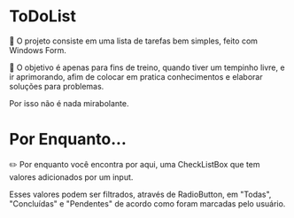 # ToDoList
📃 O projeto consiste em uma lista de tarefas bem simples, feito com Windows Form.

📌 O objetivo é apenas para fins de treino, quando tiver um tempinho livre, e ir aprimorando, afim de colocar em pratica conhecimentos e elaborar soluções para problemas.

Por isso não é nada mirabolante.

# Por Enquanto...
✏️ Por enquanto você encontra por aqui, uma CheckListBox que tem valores adicionados por um input.

Esses valores podem ser filtrados, através de RadioButton, em "Todas", "Concluídas" e "Pendentes" de acordo como foram marcadas pelo usuário.

